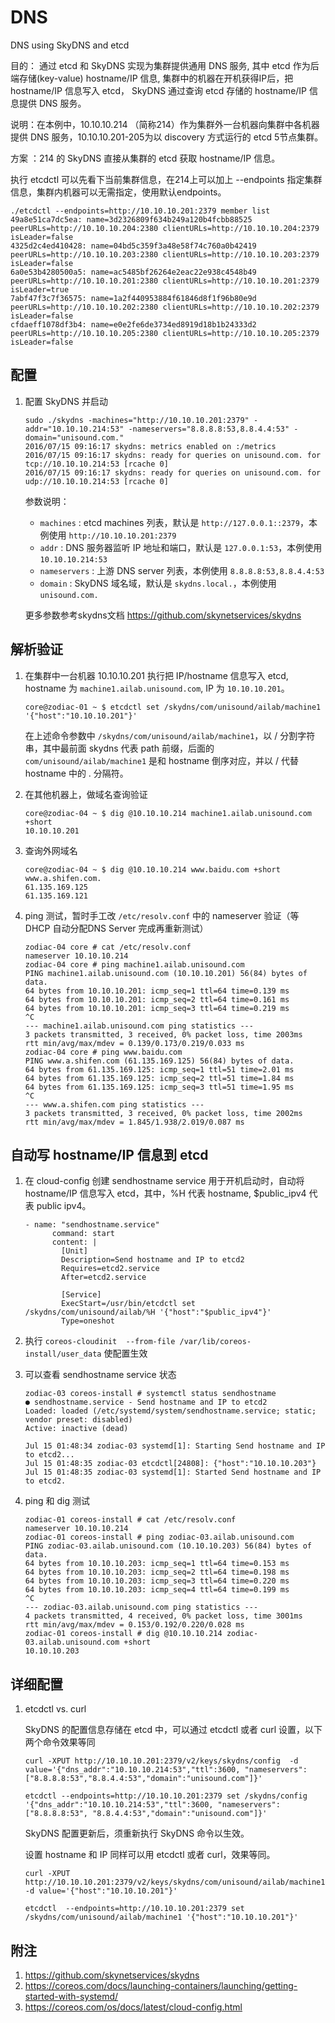# DNS
DNS using SkyDNS and etcd

目的： 通过 etcd 和 SkyDNS 实现为集群提供通用 DNS 服务, 其中 etcd 作为后端存储(key-value) hostname/IP 信息, 集群中的机器在开机获得IP后，把 hostname/IP 信息写入 etcd， SkyDNS 通过查询 etcd 存储的 hostname/IP 信息提供 DNS 服务。

说明：在本例中，10.10.10.214 （简称214）作为集群外一台机器向集群中各机器提供 DNS 服务，10.10.10.201-205为以 discovery 方式运行的 etcd 5节点集群。


方案 ：214 的 SkyDNS 直接从集群的 etcd 获取 hostname/IP 信息。

执行 etcdctl 可以先看下当前集群信息，在214上可以加上 --endpoints 指定集群信息，集群内机器可以无需指定，使用默认endpoints。

```
./etcdctl --endpoints=http://10.10.10.201:2379 member list
49a8e51ca7dc5ea: name=3d2326809f634b249a120b4fcbb88525 peerURLs=http://10.10.10.204:2380 clientURLs=http://10.10.10.204:2379 isLeader=false
4325d2c4ed410428: name=04bd5c359f3a48e58f74c760a0b42419 peerURLs=http://10.10.10.203:2380 clientURLs=http://10.10.10.203:2379 isLeader=false
6a0e53b4280500a5: name=ac5485bf26264e2eac22e938c4548b49 peerURLs=http://10.10.10.201:2380 clientURLs=http://10.10.10.201:2379 isLeader=true
7abf47f3c7f36575: name=1a2f440953884f61846d8f1f96b80e9d peerURLs=http://10.10.10.202:2380 clientURLs=http://10.10.10.202:2379 isLeader=false
cfdaeff1078df3b4: name=e0e2fe6de3734ed8919d18b1b24333d2 peerURLs=http://10.10.10.205:2380 clientURLs=http://10.10.10.205:2379 isLeader=false
```

## 配置

1. 配置 SkyDNS 并启动

   ```
   sudo ./skydns -machines="http://10.10.10.201:2379" -addr="10.10.10.214:53" -nameservers="8.8.8.8:53,8.8.4.4:53" -domain="unisound.com."
   2016/07/15 09:16:17 skydns: metrics enabled on :/metrics
   2016/07/15 09:16:17 skydns: ready for queries on unisound.com. for tcp://10.10.10.214:53 [rcache 0]
   2016/07/15 09:16:17 skydns: ready for queries on unisound.com. for udp://10.10.10.214:53 [rcache 0]
   ```

   参数说明：
   * `machines` : etcd machines 列表，默认是 `http://127.0.0.1::2379`，本例使用 `http://10.10.10.201:2379`
   * `addr` : DNS 服务器监听 IP 地址和端口，默认是 `127.0.0.1:53`，本例使用 `10.10.10.214:53`
   * `nameservers` : 上游 DNS server 列表，本例使用 `8.8.8.8:53,8.8.4.4:53`
   * `domain` : SkyDNS 域名域，默认是 `skydns.local.`，本例使用 `unisound.com.`

   更多参数参考skydns文档 https://github.com/skynetservices/skydns


## 解析验证

1. 在集群中一台机器 10.10.10.201 执行把 IP/hostname 信息写入 etcd, hostname 为 `machine1.ailab.unisound.com`, IP 为 `10.10.10.201`。

    ```
    core@zodiac-01 ~ $ etcdctl set /skydns/com/unisound/ailab/machine1 '{"host":"10.10.10.201"}'
    ```

    在上述命令参数中 `/skydns/com/unisound/ailab/machine1`，以 / 分割字符串，其中最前面 skydns 代表 path 前缀，后面的 `com/unisound/ailab/machine1` 是和 hostname 倒序对应，并以 / 代替 hostname 中的 . 分隔符。

1. 在其他机器上，做域名查询验证

    ```
    core@zodiac-04 ~ $ dig @10.10.10.214 machine1.ailab.unisound.com +short
    10.10.10.201
    ```

1. 查询外网域名

    ```
    core@zodiac-04 ~ $ dig @10.10.10.214 www.baidu.com +short
    www.a.shifen.com.
    61.135.169.125
    61.135.169.121
    ```

1. ping 测试，暂时手工改 `/etc/resolv.conf` 中的 nameserver 验证（等 DHCP 自动分配DNS Server 完成再重新测试）

    ```
    zodiac-04 core # cat /etc/resolv.conf
    nameserver 10.10.10.214
    zodiac-04 core # ping machine1.ailab.unisound.com
    PING machine1.ailab.unisound.com (10.10.10.201) 56(84) bytes of data.
    64 bytes from 10.10.10.201: icmp_seq=1 ttl=64 time=0.139 ms
    64 bytes from 10.10.10.201: icmp_seq=2 ttl=64 time=0.161 ms
    64 bytes from 10.10.10.201: icmp_seq=3 ttl=64 time=0.219 ms
    ^C
    --- machine1.ailab.unisound.com ping statistics ---
    3 packets transmitted, 3 received, 0% packet loss, time 2003ms
    rtt min/avg/max/mdev = 0.139/0.173/0.219/0.033 ms
    zodiac-04 core # ping www.baidu.com
    PING www.a.shifen.com (61.135.169.125) 56(84) bytes of data.
    64 bytes from 61.135.169.125: icmp_seq=1 ttl=51 time=2.01 ms
    64 bytes from 61.135.169.125: icmp_seq=2 ttl=51 time=1.84 ms
    64 bytes from 61.135.169.125: icmp_seq=3 ttl=51 time=1.95 ms
    ^C
    --- www.a.shifen.com ping statistics ---
    3 packets transmitted, 3 received, 0% packet loss, time 2002ms
    rtt min/avg/max/mdev = 1.845/1.938/2.019/0.087 ms
    ```



## 自动写 hostname/IP 信息到 etcd

1. 在 cloud-config 创建 sendhostname service 用于开机启动时，自动将 hostname/IP 信息写入 etcd，其中，%H 代表 hostname, $public_ipv4 代表 public ipv4。

    ```
    - name: "sendhostname.service"
          command: start
          content: |
            [Unit]
            Description=Send hostname and IP to etcd2
            Requires=etcd2.service
            After=etcd2.service

            [Service]
            ExecStart=/usr/bin/etcdctl set /skydns/com/unisound/ailab/%H '{"host":"$public_ipv4"}'
            Type=oneshot
    ```

1. 执行  `coreos-cloudinit  --from-file /var/lib/coreos-install/user_data` 使配置生效

1. 可以查看 sendhostname service 状态

    ```
    zodiac-03 coreos-install # systemctl status sendhostname
    ● sendhostname.service - Send hostname and IP to etcd2
   Loaded: loaded (/etc/systemd/system/sendhostname.service; static; vendor preset: disabled)
   Active: inactive (dead)

    Jul 15 01:48:34 zodiac-03 systemd[1]: Starting Send hostname and IP to etcd2...
    Jul 15 01:48:35 zodiac-03 etcdctl[24808]: {"host":"10.10.10.203"}
    Jul 15 01:48:35 zodiac-03 systemd[1]: Started Send hostname and IP to etcd2.
    ```

1. ping 和 dig 测试

   ```
   zodiac-01 coreos-install # cat /etc/resolv.conf
   nameserver 10.10.10.214
   zodiac-01 coreos-install # ping zodiac-03.ailab.unisound.com
   PING zodiac-03.ailab.unisound.com (10.10.10.203) 56(84) bytes of data.
   64 bytes from 10.10.10.203: icmp_seq=1 ttl=64 time=0.153 ms
   64 bytes from 10.10.10.203: icmp_seq=2 ttl=64 time=0.198 ms
   64 bytes from 10.10.10.203: icmp_seq=3 ttl=64 time=0.220 ms
   64 bytes from 10.10.10.203: icmp_seq=4 ttl=64 time=0.199 ms
   ^C
   --- zodiac-03.ailab.unisound.com ping statistics ---
   4 packets transmitted, 4 received, 0% packet loss, time 3001ms
   rtt min/avg/max/mdev = 0.153/0.192/0.220/0.028 ms
   zodiac-01 coreos-install # dig @10.10.10.214 zodiac-03.ailab.unisound.com +short
   10.10.10.203
    ```

## 详细配置

1. etcdctl vs. curl

   SkyDNS 的配置信息存储在 etcd 中，可以通过 etcdctl 或者 curl 设置，以下两个命令效果等同

   ```
   curl -XPUT http://10.10.10.201:2379/v2/keys/skydns/config  -d value='{"dns_addr":"10.10.10.214:53","ttl":3600, "nameservers": ["8.8.8.8:53","8.8.4.4:53","domain":"unisound.com"]}'

   etcdctl --endpoints=http://10.10.10.201:2379 set /skydns/config '{"dns_addr":"10.10.10.214:53","ttl":3600, "nameservers":["8.8.8.8:53", "8.8.4.4:53","domain":"unisound.com"]}'
   ```
   SkyDNS 配置更新后，须重新执行 SkyDNS 命令以生效。

   设置 hostname 和 IP 同样可以用 etcdctl 或者 curl，效果等同。

   ```
   curl -XPUT http://10.10.10.201:2379/v2/keys/skydns/com/unisound/ailab/machine1 -d value='{"host":"10.10.10.201"}'

   etcdctl  --endpoints=http://10.10.10.201:2379 set /skydns/com/unisound/ailab/machine1 '{"host":"10.10.10.201"}'
   ```

## 附注

1. https://github.com/skynetservices/skydns
1. https://coreos.com/docs/launching-containers/launching/getting-started-with-systemd/
1. https://coreos.com/os/docs/latest/cloud-config.html
